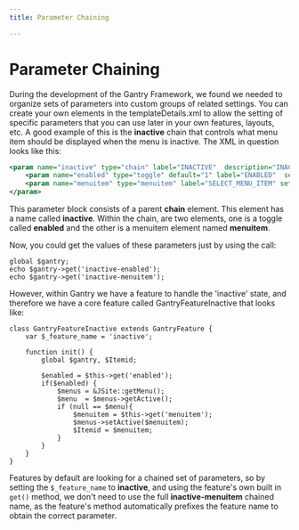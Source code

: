 ```yaml
---
title: Parameter Chaining

---
```


Parameter Chaining
==================
During the development of the Gantry Framework, we found we needed to organize sets of parameters into custom groups of related settings. You can create your own elements in the templateDetails.xml to allow the setting of specific parameters that you can use later in your own features, layouts, etc. A good example of this is the **inactive** chain that controls what menu item should be displayed when the menu is inactive. The XML in question looks like this:

~~~ .xml
<param name="inactive" type="chain" label="INACTIVE"  description="INACTIVE_DESC">
    <param name="enabled" type="toggle" default="1" label="ENABLED"  setinmenuitem="false" />
    <param name="menuitem" type="menuitem" label="SELECT_MENU_ITEM" setinmenuitem="false" />
</param>
~~~

This parameter block consists of a parent **chain** element. This element has a name called **inactive**. Within the chain, are two elements, one is a toggle called **enabled** and the other is a menuitem element named **menuitem**.

Now, you could get the values of these parameters just by using the call:

~~~ .php
global $gantry;
echo $gantry->get('inactive-enabled');
echo $gantry->get('inactive-menuitem');
~~~

However, within Gantry we have a feature to handle the 'inactive' state, and therefore we have a core feature called GantryFeatureInactive that looks like:

~~~ .php
class GantryFeatureInactive extends GantryFeature {
    var $_feature_name = 'inactive';

    function init() {
        global $gantry, $Itemid;

        $enabled = $this->get('enabled');
        if($enabled) {
            $menus = &JSite::getMenu();
            $menu  = $menus->getActive();
            if (null == $menu){
                $menuitem = $this->get('menuitem');
                $menus->setActive($menuitem);
                $Itemid = $menuitem;
            }
        }
    }
}
~~~

Features by default are looking for a chained set of parameters, so by setting the `$_feature_name` to **inactive**, and using the feature's own built in `get()` method, we don't need to use the full **inactive-menuitem** chained name, as the feature's method automatically prefixes the feature name to obtain the correct parameter.
